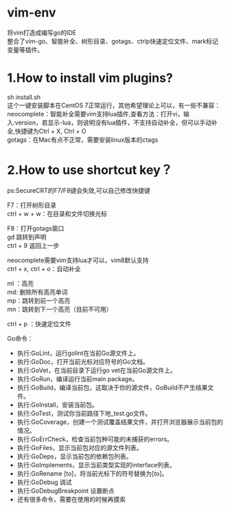 # vim-env
将vim打造成编写go的IDE  
整合了vim-go、智能补全、树形目录、gotags、ctrlp快速定位文件、mark标记变量等插件。  
  
# 1.How to install vim plugins? 
sh install.sh   
这个一键安装脚本在CentOS 7正常运行，其他希望理论上可以，有一些不兼容：  
neocomplete：智能补全需要vim支持lua插件,查看方法：打开vi，输入:version，若显示-lua，则说明没有lua插件，不支持自动补全，但可以手动补全,快捷键为Ctrl + X, Ctrl + O  
gotags：在Mac有点不正常，需要安装linux版本的ctags  
 
# 2.How to use shortcut key？ 
  
ps:SecureCRT的F7/F8键会失效,可以自己修改快捷键  
  
F7：打开树形目录  
	ctrl + w + w：在目录和文件切换光标  
  
F8：打开gotags窗口  
	gd 跳转到声明  
	ctrl + 9 返回上一步  
  
neocomplete需要vim支持lua才可以，vim8默认支持  
ctrl + x, ctrl + o：自动补全  
  
ml ：高亮  
md: 删除所有高亮单词  
mp：跳转到前一个高亮  
mn：跳转到下一个高亮（目前不可用）  
  
ctrl + p ：快速定位文件  
  
Go命令：  
- 执行:GoLint，运行golint在当前Go源文件上。  
- 执行:GoDoc，打开当前光标对应符号的Go文档。  
- 执行:GoVet，在当前目录下运行go vet在当前Go源文件上。  
- 执行:GoRun，编译运行当前main package。  
- 执行:GoBuild，编译当前包，这取决于你的源文件，GoBuild不产生结果文件。  
- 执行:GoInstall，安装当前包。  
- 执行:GoTest，测试你当前路径下地\_test.go文件。  
- 执行:GoCoverage，创建一个测试覆盖结果文件，并打开浏览器展示当前包的情况。  
- 执行:GoErrCheck，检查当前包种可能的未捕获的errors。  
- 执行:GoFiles，显示当前包对应的源文件列表。  
- 执行:GoDeps，显示当前包的依赖包列表。  
- 执行:GoImplements，显示当前类型实现的interface列表。  
- 执行:GoRename [to]，将当前光标下的符号替换为[to]。  
- 执行:GoDebug 调试  
- 执行:GoDebugBreakpoint 设置断点  
- 还有很多命令，需要在使用的时候再摸索  


